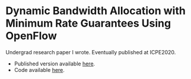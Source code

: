 # Dynamic Bandwidth Allocation with Minimum Rate Guarantees Using OpenFlow
Undergrad research paper I wrote. Eventually published at ICPE2020.
* Published version available [here](https://dl.acm.org/doi/10.1145/3375555.3383587).
* Code available [here](https://github.com/jvaneg/ryuRestDBA).
